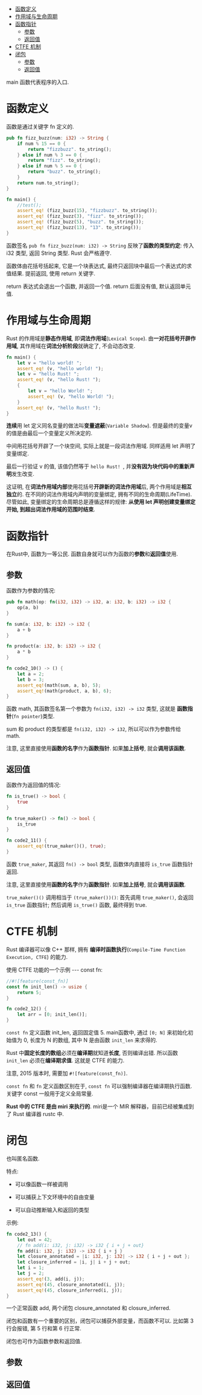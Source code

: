 
<!-- @import "[TOC]" {cmd="toc" depthFrom=1 depthTo=6 orderedList=false} -->

<!-- code_chunk_output -->

- [函数定义](#函数定义)
- [作用域与生命周期](#作用域与生命周期)
- [函数指针](#函数指针)
  - [参数](#参数)
  - [返回值](#返回值)
- [CTFE 机制](#ctfe-机制)
- [闭包](#闭包)
  - [参数](#参数-1)
  - [返回值](#返回值-1)

<!-- /code_chunk_output -->

main 函数代表程序的入口.

# 函数定义

函数是通过关键字 fn 定义的.

```rust
pub fn fizz_buzz(num: i32) -> String {
	if num % 15 == 0 {
		return "fizzbuzz". to_string();
	} else if num % 3 == 0 {
		return "fizz". to_string();
	} else if num % 5 == 0 {
		return "buzz". to_string();
	}
	return num.to_string();
}

fn main() {
	//test();
	assert_eq! (fizz_buzz(15), "fizzbuzz". to_string());
	assert_eq! (fizz_buzz(3), "fizz". to_string());
	assert_eq! (fizz_buzz(5), "buzz". to_string());
	assert_eq! (fizz_buzz(13), "13". to_string());
}
```

函数签名 `pub fn fizz_buzz(num: i32) -> String` 反映了**函数的类型约定**: 传入 i32 类型, 返回 String 类型. Rust 会严格遵守.

函数体由花括号括起来, 它是一个块表达式, 最终只返回块中最后一个表达式的求值结果. 提前返回, 使用 return 关键字.

return 表达式会退出一个函数, 并返回一个值. return 后面没有值, 默认返回单元值.

# 作用域与生命周期

Rust 的作用域是**静态作用域**, 即**词法作用域**(`Lexical Scope`). 由**一对花括号开辟作用域**, 其作用域在**词法分析阶段**就确定了, 不会动态改变.

```rust
fn main() {
	let v = "hello world! ";
	assert_eq! (v, "hello world! ");
	let v = "hello Rust! ";
	assert_eq! (v, "hello Rust! ");
	{
		let v = "hello World! ";
		assert_eq! (v, "hello World! ");
	}
	assert_eq! (v, "hello Rust! ");
}
```

**连续**用 let 定义同名变量的做法叫**变量遮蔽**(`Variable Shadow`). 但是最终的变量v的值是由最后一个变量定义所决定的.

中间用花括号开辟了一个块空间, 实际上就是一段词法作用域. 同样适用 let 声明了变量绑定.

最后一行验证 v 的值, 该值仍然等于 `hello Rust! `, 并**没有因为块代码中的重新声明**发生改变.

这证明, 在**词法作用域内部**使用花括号**开辟新的词法作用域**后, 两个作用域是**相互独立**的. 在不同的词法作用域内声明的变量绑定, 拥有不同的生命周期(LifeTime). 尽管如此, 变量绑定的生命周期总是遵循这样的规律: **从使用 let 声明创建变量绑定开始, 到超出词法作用域的范围时结束**.

# 函数指针

在Rust中, 函数为一等公民. 函数自身就可以作为函数的**参数**和**返回值**使用.

## 参数

函数作为参数的情况:

```rust
pub fn math(op: fn(i32, i32) -> i32, a: i32, b: i32) -> i32 {
	op(a, b)
}

fn sum(a: i32, b: i32) -> i32 {
	a + b
}

fn product(a: i32, b: i32) -> i32 {
	a * b
}

fn code2_10() -> () {
	let a = 2;
	let b = 3;
	assert_eq!(math(sum, a, b), 5);
	assert_eq!(math(product, a, b), 6);
}
```

函数 math, 其函数签名第一个参数为 `fn(i32, i32) -> i32` 类型, 这就是 **函数指针**(`fn pointer`)类型.

sum 和 product 的类型都是 `fn(i32, i32) -> i32`, 所以可以作为参数传给 math.

注意, 这里直接使用**函数的名字**作为**函数指针**. 如果**加上括号**, 就会**调用该函数**.

## 返回值

函数作为返回值的情况:

```rust
fn is_true() -> bool {
	true
}

fn true_maker() -> fn() -> bool {
	is_true
}

fn code2_11() {
    assert_eq!(true_maker()(), true);
}
```

函数 `true_maker`, 其返回 `fn() -> bool` 类型, 函数体内直接将 `is_true` 函数指针返回. 

注意, 这里直接使用**函数的名字**作为**函数指针**. 如果**加上括号**, 就会**调用该函数**.

`true_maker()()` 调用相当于 `(true_maker())()`: 首先调用 `true_maker()`, 会返回 `is_true` 函数指针; 然后调用 `is_true()` 函数, 最终得到 true.

# CTFE 机制

Rust 编译器可以像 C++ 那样, 拥有 **编译时函数执行**(`Compile-Time Function Execution, CTFE`) 的能力.

使用 CTFE 功能的一个示例 --- const fn:

```rust
//#![feature(const_fn)]
const fn init_len() -> usize {
	return 5;
}

fn code2_12() {
	let arr = [0; init_len()];
}
```

`const fn` 定义函数 init_len, 返回固定值 5. main函数中, 通过 `[0; N]` 来初始化初始值为 0, 长度为 N 的数组, 其中 N 是由函数 `init_len` 来求得的.

Rust 中**固定长度的数组**必须在**编译期**就知道**长度**, 否则编译出错. 所以函数 `init_len` 必须在**编译期求值**. 这就是 CTFE 的能力.

注意, 2015 版本时, 需要加 `#![feature(const_fn)]`.

`const fn` 和 `fn` 定义函数区别在于, `const fn` 可以强制编译器在编译期执行函数. 关键字 const 一般用于定义全局常量.

**Rust 中的 CTFE 是由 miri 来执行的**. miri是一个 MIR 解释器，目前已经被集成到了 Rust 编译器 rustc 中. 

# 闭包

也叫匿名函数.

特点:

* 可以像函数一样被调用

* 可以捕获上下文环境中的自由变量

* 可以自动推断输入和返回的类型

示例:

```rust
fn code2_13() {
	let out = 42;
	// fn add(i: i32, j: i32) -> i32 { i + j + out}
	fn add(i: i32, j: i32) -> i32 { i + j }
	let closure_annotated = |i: i32, j: i32| -> i32 { i + j + out };
	let closure_inferred = |i, j| i + j + out;
	let i = 1;
	let j = 2;
	assert_eq!(3, add(i, j));
	assert_eq!(45, closure_annotated(i, j));
	assert_eq!(45, closure_inferred(i, j));
}
```

一个正常函数 add, 两个闭包 closure_annotated 和 closure_inferred.

闭包和函数有一个重要的区别，闭包可以捕获外部变量，而函数不可以. 比如第 3 行会报错, 第 5 行和第 6 行正常.

闭包也可作为函数参数和返回值.

## 参数



## 返回值


